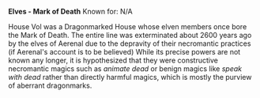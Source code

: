 **Elves - Mark of Death**
Known for: N/A

House Vol was a Dragonmarked House whose elven members once bore the Mark of Death. The entire line was exterminated about 2600 years ago by the elves of Aerenal due to the depravity of their necromantic practices (if Aerenal's account is to be believed) While its precise powers are not known any longer, it is hypothesized that they were constructive necromantic magics such as *animate dead* or benign magics like *speak with dead* rather than directly harmful magics, which is mostly the purview of aberrant dragonmarks.